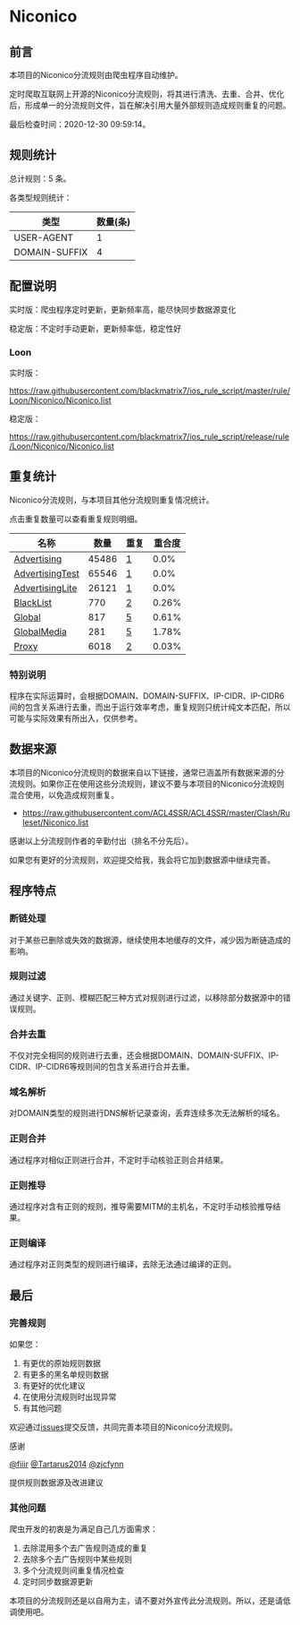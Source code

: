 # Niconico

## 前言

本项目的Niconico分流规则由爬虫程序自动维护。

定时爬取互联网上开源的Niconico分流规则，将其进行清洗、去重、合并、优化后，形成单一的分流规则文件，旨在解决引用大量外部规则造成规则重复的问题。




最后检查时间：2020-12-30 09:59:14。

## 规则统计

总计规则：5 条。

各类型规则统计：

| 类型 | 数量(条) |
| ---- | ---- |
| USER-AGENT | 1 |
| DOMAIN-SUFFIX | 4 |
## 配置说明

实时版：爬虫程序定时更新，更新频率高，能尽快同步数据源变化

稳定版：不定时手动更新，更新频率低，稳定性好

### Loon 
实时版：

https://raw.githubusercontent.com/blackmatrix7/ios_rule_script/master/rule/Loon/Niconico/Niconico.list

稳定版：

https://raw.githubusercontent.com/blackmatrix7/ios_rule_script/release/rule/Loon/Niconico/Niconico.list

## 重复统计

Niconico分流规则，与本项目其他分流规则重复情况统计。

点击重复数量可以查看重复规则明细。

| 名称 | 数量 | 重复 | 重合度 |
| ---- | ---- | ---- | ------ |
|  [Advertising](https://github.com/blackmatrix7/ios_rule_script/tree/master/rule/Loon/Advertising)    | 45486   | [1](https://raw.githubusercontent.com/blackmatrix7/ios_rule_script/master/rule/Loon/Niconico/Niconico_Repeat.list)   |   0.0% |
|  [AdvertisingTest](https://github.com/blackmatrix7/ios_rule_script/tree/master/rule/Loon/AdvertisingTest)    | 65546   | [1](https://raw.githubusercontent.com/blackmatrix7/ios_rule_script/master/rule/Loon/Niconico/Niconico_Repeat.list)   |   0.0% |
|  [AdvertisingLite](https://github.com/blackmatrix7/ios_rule_script/tree/master/rule/Loon/AdvertisingLite)    | 26121   | [1](https://raw.githubusercontent.com/blackmatrix7/ios_rule_script/master/rule/Loon/Niconico/Niconico_Repeat.list)   |   0.0% |
|  [BlackList](https://github.com/blackmatrix7/ios_rule_script/tree/master/rule/Loon/BlackList)    | 770   | [2](https://raw.githubusercontent.com/blackmatrix7/ios_rule_script/master/rule/Loon/Niconico/Niconico_Repeat.list)   |   0.26% |
|  [Global](https://github.com/blackmatrix7/ios_rule_script/tree/master/rule/Loon/Global)    | 817   | [5](https://raw.githubusercontent.com/blackmatrix7/ios_rule_script/master/rule/Loon/Niconico/Niconico_Repeat.list)   |   0.61% |
|  [GlobalMedia](https://github.com/blackmatrix7/ios_rule_script/tree/master/rule/Loon/GlobalMedia)    | 281   | [5](https://raw.githubusercontent.com/blackmatrix7/ios_rule_script/master/rule/Loon/Niconico/Niconico_Repeat.list)   |   1.78% |
|  [Proxy](https://github.com/blackmatrix7/ios_rule_script/tree/master/rule/Loon/Proxy)    | 6018   | [2](https://raw.githubusercontent.com/blackmatrix7/ios_rule_script/master/rule/Loon/Niconico/Niconico_Repeat.list)   |   0.03% |
### 特别说明
程序在实际运算时，会根据DOMAIN、DOMAIN-SUFFIX、IP-CIDR、IP-CIDR6间的包含关系进行去重，而出于运行效率考虑，重复规则只统计纯文本匹配，所以可能与实际效果有所出入，仅供参考。

## 数据来源

本项目的Niconico分流规则的数据来自以下链接，通常已涵盖所有数据来源的分流规则。如果你正在使用这些分流规则，建议不要与本项目的Niconico分流规则混合使用，以免造成规则重复。

- https://raw.githubusercontent.com/ACL4SSR/ACL4SSR/master/Clash/Ruleset/Niconico.list


感谢以上分流规则作者的辛勤付出（排名不分先后）。

如果您有更好的分流规则，欢迎提交给我，我会将它加到数据源中继续完善。

## 程序特点

### 断链处理

对于某些已删除或失效的数据源，继续使用本地缓存的文件，减少因为断链造成的影响。

### 规则过滤

通过关键字、正则、模糊匹配三种方式对规则进行过滤，以移除部分数据源中的错误规则。

### 合并去重

不仅对完全相同的规则进行去重，还会根据DOMAIN、DOMAIN-SUFFIX、IP-CIDR、IP-CIDR6等规则间的包含关系进行合并去重。

### 域名解析

对DOMAIN类型的规则进行DNS解析记录查询，丢弃连续多次无法解析的域名。

### 正则合并

通过程序对相似正则进行合并，不定时手动核验正则合并结果。

### 正则推导

通过程序对含有正则的规则，推导需要MITM的主机名，不定时手动核验推导结果。

### 正则编译

通过程序对正则类型的规则进行编译，去除无法通过编译的正则。

## 最后

### 完善规则

如果您：

1. 有更优的原始规则数据
2. 有更多的黑名单规则数据
3. 有更好的优化建议
4. 在使用分流规则时出现异常
5. 有其他问题

欢迎通过[issues](https://github.com/blackmatrix7/ios_rule_script/issues/new)提交反馈，共同完善本项目的Niconico分流规则。

感谢

[@fiiir](https://github.com/fiiir) [@Tartarus2014](https://github.com/Tartarus2014) [@zjcfynn](https://github.com/zjcfynn) 

提供规则数据源及改进建议

### 其他问题

爬虫开发的初衷是为满足自己几方面需求：

1. 去除混用多个去广告规则造成的重复
2. 去除多个去广告规则中某些规则
3. 多个分流规则间重复情况检查
4. 定时同步数据源更新

本项目的分流规则还是以自用为主，请不要对外宣传此分流规则。所以，还是请低调使用吧。